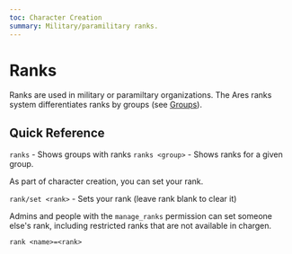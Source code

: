 ```yaml
---
toc: Character Creation
summary: Military/paramilitary ranks.
---
```

# Ranks

Ranks are used in military or paramiltary organizations.  The Ares ranks system differentiates ranks by groups (see [Groups](/help/demographics/groups)).

## Quick Reference

`ranks` - Shows groups with ranks
`ranks <group>` - Shows ranks for a given group. 

As part of character creation, you can set your rank.

`rank/set <rank>` - Sets your rank  (leave rank blank to clear it)

Admins and people with the `manage_ranks` permission can set someone else's rank, including restricted ranks that are not available in chargen.

`rank <name>=<rank>`

